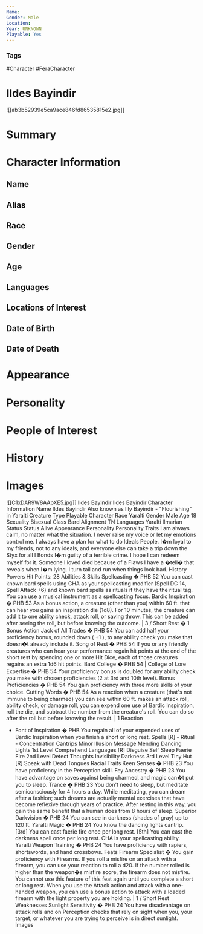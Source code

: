 ```yaml
---
Name: 
Gender: Male
Location: 
Year: UNKNOWN
Playable: Yes
---
```


### Tags
#Character #FeraCharacter 

# Ildes Bayindir
![[ab3b52939e5ca9ace846fd86535815e2.jpg]]

# Summary


# Character Information

## Name

## Alias

## Race

## Gender

## Age

## Languages

## Locations of Interest

## Date of Birth

## Date of Death

# Appearance

# Personality

# People of Interest

# History

# Images
![[C1xDAR9W8AApXE5.jpg]]
Ildes Bayindir  Ildes Bayindir 
Character Information 
Name 
Ildes Bayindir 
Also known as 
Illy
Bayindir - "Flourishing" in Yaralti 
Creature Type 
Playable Character 
Race 
Yaralti 
Gender 
Male 
Age 
18 
Sexuality 
Bisexual 
Class 
Bard 
Alignment 
TN 
Languages 
Yaralti
Ilmarian 
Status 
Status 
Alive 
Appearance
Personality 
Personality Traits
I am always calm, no matter what the situation. I never raise my voice or let my emotions control me. I always have a plan for what to do 
Ideals
People. I�m loyal to my friends, not to any ideals, and everyone else can take a trip down the Styx for all I 
Bonds
I�m guilty of a terrible crime. I hope I can redeem myself for it. Someone I loved died because of a 
Flaws
I have a �tell� that reveals when I�m lying. I turn tail and run when things look bad.
History
Powers
Hit Points: 28 
Abilities & Skills
Spellcasting � PHB 52
You can cast known bard spells using CHA as your spellcasting modifier (Spell DC 14, Spell Attack +6) and known bard spells as rituals if they have the ritual tag. You can use a musical instrument as a spellcasting focus.
Bardic Inspiration � PHB 53 
As a bonus action, a creature (other than you) within 60 ft. that can hear you gains an inspiration die (1d8). For 10 minutes, the creature can add it to one ability check, attack roll, or saving throw. This can be added after seeing the roll, but before knowing the outcome. | 3 / Short Rest � 1 Bonus Action
Jack of All Trades � PHB 54
You can add half your proficiency bonus, rounded down ( +1 ), to any ability check you make that doesn�t already include it.
Song of Rest � PHB 54
If you or any friendly creatures who can hear your performance regain hit points at the end of the short rest by spending one or more Hit Dice, each of those creatures regains an extra 1d6 hit points.
Bard College � PHB 54 
| College of Lore
Expertise � PHB 54 
Your proficiency bonus is doubled for any ability check you make with chosen proficiencies (2 at 3rd and 10th level).
Bonus Proficiencies � PHB 54 
You gain proficiency with three more skills of your choice.
Cutting Words � PHB 54 
As a reaction when a creature (that's not immune to being charmed) you can see within 60 ft. makes an attack roll, ability check, or damage roll, you can expend one use of Bardic Inspiration, roll the die, and subtract the number from the creature's roll. You can do so after the roll but before knowing the result. | 1 Reaction
* Font of Inspiration � PHB 
You regain all of your expended uses of Bardic Inspiration when you finish a short or long rest. 
Spells
[R] - Ritual
<C> - Concentration
Cantrips
Minor Illusion
Message
Mending
Dancing Lights <C> 
1st Level
Comprehend Languages [R]
Disguise Self
Sleep
Faerie Fire <C> 
2nd Level
Detect Thoughts <C>
Invisibility <C>
Darkness <C> 
3rd Level
Tiny Hut [R]
Speak with Dead
Tongues 
Racial Traits
Keen Senses � PHB 23 
You have proficiency in the Perception skill.
Fey Ancestry � PHB 23 
You have advantage on saves against being charmed, and magic can�t put you to sleep.
Trance � PHB 23 
You don't need to sleep, but meditate semiconsciously for 4 hours a day. While meditating, you can dream after a fashion; such dreams are actually mental exercises that have become reflexive through years of practice. After resting in this way, you gain the same benefit that a human does from 8 hours of sleep.
Superior Darkvision � PHB 24 
You can see in darkness (shades of gray) up to 120 ft.
Yaralti Magic � PHB 24
You know the dancing lights cantrip. [3rd] You can cast faerie fire once per long rest. [5th] You can cast the darkness spell once per long rest. CHA is your spellcasting ability.
Yaralti Weapon Training � PHB 24
You have proficiency with rapiers, shortswords, and hand crossbows. 
Feats
Firearm Specialist �
You gain proficiency with Firearms. If you roll a misfire on an attack with a firearm, you can use your reaction to roll a d20. If the number rolled is higher than the weapon�s misfire score, the firearm does not misfire. You cannot use this feature of this feat again until you complete a short or long rest. When you use the Attack action and attack with a one-handed weapon, you can use a bonus action to attack with a loaded firearm with the light property you are holding. | 1 / Short Rest 
Weaknesses
Sunlight Sensitivity � PHB 24 
You have disadvantage on attack rolls and on Perception checks that rely on sight when you, your target, or whatever you are trying to perceive is in direct sunlight. 
Images


 
 
 
 
 
 
 